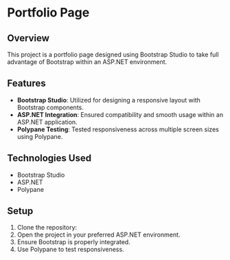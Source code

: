 # Portfolio Page

## Overview

This project is a portfolio page designed using Bootstrap Studio to take full advantage of Bootstrap within an ASP.NET environment.

## Features

- **Bootstrap Studio**: Utilized for designing a responsive layout with Bootstrap components.
- **ASP.NET Integration**: Ensured compatibility and smooth usage within an ASP.NET application.
- **Polypane Testing**: Tested responsiveness across multiple screen sizes using Polypane.

## Technologies Used

- Bootstrap Studio
- ASP.NET
- Polypane

## Setup

1. Clone the repository:
2. Open the project in your preferred ASP.NET environment.
3. Ensure Bootstrap is properly integrated.
4. Use Polypane to test responsiveness.


